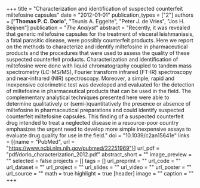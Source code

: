 +++
title = "Characterization and identification of suspected counterfeit miltefosine capsules"
date = "2012-01-01"
publication_types = ["2"]
authors = ["**Thomas P. C. Dorlo**", "Teunis A. Eggelte", "Peter J. de Vries", "Jos H. Beijnen"]
publication = "_The Analyst_"
abstract = "Recently, it was revealed that generic miltefosine capsules for the treatment of visceral leishmaniasis, a fatal parasitic disease, were possibly counterfeit products. Here we report on the methods to characterize and identify miltefosine in pharmaceutical products and the procedures that were used to assess the quality of these suspected counterfeit products. Characterization and identification of miltefosine were done with liquid chromatography coupled to tandem mass spectrometry (LC-MS/MS), Fourier transform infrared (FT-IR) spectroscopy and near-infrared (NIR) spectroscopy. Moreover, a simple, rapid and inexpensive colorimetric test was developed and evaluated for the detection of miltefosine in pharmaceutical products that can be used in the field. The complementary analytical techniques presented here were able to determine qualitatively or (semi-)quantitatively the presence or absence of miltefosine in pharmaceutical preparations and could identify suspected counterfeit miltefosine capsules. This finding of a suspected counterfeit drug intended to treat a neglected disease in a resource-poor country emphasizes the urgent need to develop more simple inexpensive assays to evaluate drug quality for use in the field."
doi = "10.1039/c2an15641e"
links = [{name = "PubMed", url = "https://www.ncbi.nlm.nih.gov/pubmed/22251969"}]
url_pdf = "pdf/dorlo_characterization_2012.pdf"
abstract_short = ""
image_preview = ""
selected = false
projects = []
tags = []
url_preprint = ""
url_code = ""
url_dataset = ""
url_project = ""
url_slides = ""
url_video = ""
url_poster = ""
url_source = ""
math = true
highlight = true
[header]
image = ""
caption = ""
+++
